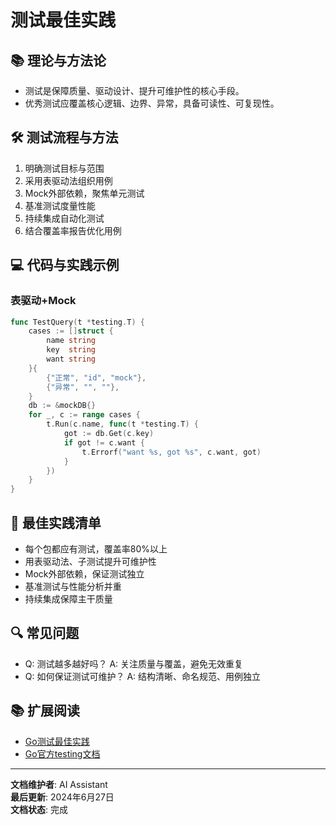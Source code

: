 # 测试最佳实践

## 📚 **理论与方法论**

- 测试是保障质量、驱动设计、提升可维护性的核心手段。
- 优秀测试应覆盖核心逻辑、边界、异常，具备可读性、可复现性。

## 🛠️ **测试流程与方法**

1. 明确测试目标与范围
2. 采用表驱动法组织用例
3. Mock外部依赖，聚焦单元测试
4. 基准测试度量性能
5. 持续集成自动化测试
6. 结合覆盖率报告优化用例

## 💻 **代码与实践示例**

### **表驱动+Mock**

```go
func TestQuery(t *testing.T) {
    cases := []struct {
        name string
        key  string
        want string
    }{
        {"正常", "id", "mock"},
        {"异常", "", ""},
    }
    db := &mockDB{}
    for _, c := range cases {
        t.Run(c.name, func(t *testing.T) {
            got := db.Get(c.key)
            if got != c.want {
                t.Errorf("want %s, got %s", c.want, got)
            }
        })
    }
}
```

## 🎯 **最佳实践清单**

- 每个包都应有测试，覆盖率80%以上
- 用表驱动法、子测试提升可维护性
- Mock外部依赖，保证测试独立
- 基准测试与性能分析并重
- 持续集成保障主干质量

## 🔍 **常见问题**

- Q: 测试越多越好吗？
  A: 关注质量与覆盖，避免无效重复
- Q: 如何保证测试可维护？
  A: 结构清晰、命名规范、用例独立

## 📚 **扩展阅读**

- [Go测试最佳实践](https://geektutu.com/post/hpg-golang-test-best-practice.html)
- [Go官方testing文档](https://golang.org/pkg/testing/)

---

**文档维护者**: AI Assistant  
**最后更新**: 2024年6月27日  
**文档状态**: 完成
